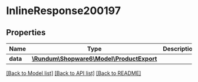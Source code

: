 # InlineResponse200197

## Properties
Name | Type | Description | Notes
------------ | ------------- | ------------- | -------------
**data** | [**\Rundum\Shopware6\Model\ProductExport**](ProductExport.md) |  | [optional] 

[[Back to Model list]](../../README.md#documentation-for-models) [[Back to API list]](../../README.md#documentation-for-api-endpoints) [[Back to README]](../../README.md)

